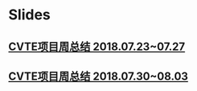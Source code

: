 # Slides


## [CVTE项目周总结 2018.07.23~07.27](slides/cvte/1.html)
## [CVTE项目周总结 2018.07.30~08.03](slides/cvte2/1.html)
